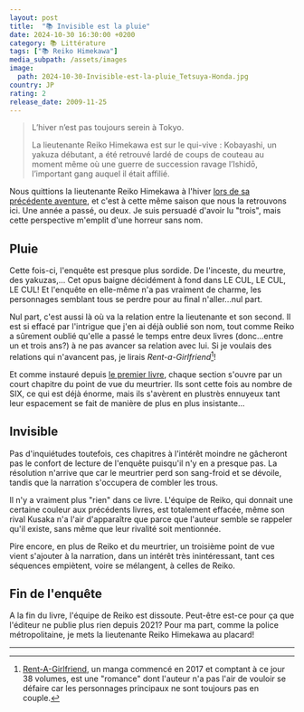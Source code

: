 ```yaml
---
layout: post
title:  "📚 Invisible est la pluie"
date: 2024-10-30 16:30:00 +0200
category: 📚 Littérature
tags: ["📚 Reiko Himekawa"]
media_subpath: /assets/images
image:
  path: 2024-10-30-Invisible-est-la-pluie_Tetsuya-Honda.jpg
country: JP
rating: 2
release_date: 2009-11-25
---
```


> L’hiver n’est pas toujours serein à Tokyo.
>
> La lieutenante Reiko Himekawa est sur le qui-vive : Kobayashi, un yakuza débutant, a été retrouvé lardé de coups de couteau au moment même où une guerre de succession ravage l’Ishidō, l’important gang auquel il était affilié.

Nous quittions la lieutenante Reiko Himekawa à l'hiver [lors de sa précédente aventure](/posts/cruel-est-le-ciel/), et c'est à cette même saison que nous la retrouvons ici. Une année a passé, ou deux. Je suis persuadé d'avoir lu "trois", mais cette perspective m'emplit d'une horreur sans nom.

## Pluie

Cette fois-ci, l'enquête est presque plus sordide. De l'inceste, du meurtre, des yakuzas,... Cet opus baigne décidément à fond dans LE CUL, LE CUL, LE CUL! Et l'enquête en elle-même n'a pas vraiment de charme, les personnages semblant tous se perdre pour au final n'aller...nul part.

Nul part, c'est aussi là où va la relation entre la lieutenante et son second. Il est si effacé par l'intrigue que j'en ai déjà oublié son nom, tout comme Reiko a sûrement oublié qu'elle a passé le temps entre deux livres (donc...entre un et trois ans?) à ne pas avancer sa relation avec lui. Si je voulais des relations qui n'avancent pas, je lirais *Rent-a-Girlfriend*[^1]!

Et comme instauré depuis [le premier livre](/posts/rouge-est-la-nuit/), chaque section s'ouvre par un court chapitre du point de vue du meurtrier. Ils sont cette fois au nombre de SIX, ce qui est déjà énorme, mais ils s'avèrent en plustrès ennuyeux tant leur espacement se fait de manière de plus en plus insistante...

## Invisible

Pas d'inquiétudes toutefois, ces chapitres à l'intérêt moindre ne gâcheront pas le confort de lecture de l'enquête puisqu'il n'y en a presque pas. La résolution n'arrive que car le meurtrier perd son sang-froid et se dévoile, tandis que la narration s'occupera de combler les trous.

Il n'y a vraiment plus "rien" dans ce livre. L'équipe de Reiko, qui donnait une certaine couleur aux précédents livres, est totalement effacée, même son rival Kusaka n'a l'air d'apparaître que parce que l'auteur semble se rappeler qu'il existe, sans même que leur rivalité soit mentionnée.

Pire encore, en plus de Reiko et du meurtrier, un troisième point de vue vient s'ajouter à la narration, dans un intérêt très inintéressant, tant ces séquences empiètent, voire se mélangent, à celles de Reiko.

## Fin de l'enquête

A la fin du livre, l'équipe de Reiko est dissoute. Peut-être est-ce pour ça que l'éditeur ne publie plus rien depuis 2021? Pour ma part, comme la police métropolitaine, je mets la lieutenante Reiko Himekawa au placard!

* * *
[^1]: [<i class="fab fa-wikipedia-w"></i> Rent-A-Girlfriend](https://fr.wikipedia.org/wiki/Rent-A-Girlfriend), un manga commencé en 2017 et comptant à ce jour 38 volumes, est une "romance" dont l'auteur n'a pas l'air de vouloir se défaire car les personnages principaux ne sont toujours pas en couple.
